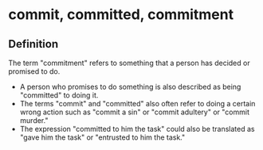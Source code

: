 # commit, committed, commitment

## Definition

The term "commitment" refers to something that a person has decided or promised to do. 

* A person who promises to do something is also described as being "committed" to doing it.
* The terms "commit" and "committed" also often refer to doing a certain wrong action such as "commit a sin" or "commit adultery" or "commit murder."
* The expression "committed to him the task" could also be translated as "gave him the task" or "entrusted to him the task."